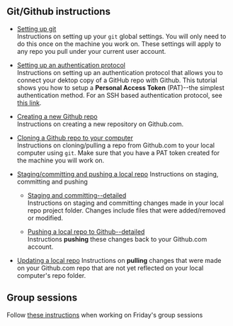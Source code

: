 ## Git/Github instructions
 
-   [Setting up git](git_setup.md)  
     Instructions on setting up your `git` global settings. You will only need to do this once on the machine you work on. These settings will apply to any repo you pull under your current user account.

-   [Setting up an authentication protocol](authenticating_with_github.md)  
    Instructions on setting up an authentication protocol that allows you to connect your dektop copy of a GitHub repo with Github. This tutorial shows you how to setup a  **Personal Access Token** (PAT)--the simplest authentication method. For an SSH based authentication protocol, see [this link](https://mgimond.github.io/Colby-summer-git-workshop-2021/authenticating-with-github.html).

-   [Creating a new Github repo](Creating_a_new_Github_repo.md)  
     Instructions on creating a new repository on Github.com.

-   [Cloning a Github repo to your computer](Cloning_a_Github_repo.md)  
     Instructions on cloning/pulling a repo from Github.com to your local computer using `git`. Make sure that you have a PAT token created for the machine you will work on.

-   [Staging/committing and pushing a local repo](stage_and_push.md) 
    Instructions on staging, committing and pushing

      -   [Staging and committing--detailed](stage_commit.md)  
     Instructions  on staging and committing changes made in your local repo project folder. Changes include files that were added/removed or modified.

      -   [Pushing a local repo to Github--detailed ](push_repo_to_github.md)  
     Instructions  **pushing** these changes back to your Github.com account.

-   [Updating a local repo](Update_local_repo.md)
    Instructions on **pulling** changes that were made on your Github.com repo that are not yet reflected on your local computer's repo folder.

## Group sessions
 
 Follow [these instructions](group_session.md) when working on Friday's group sessions
